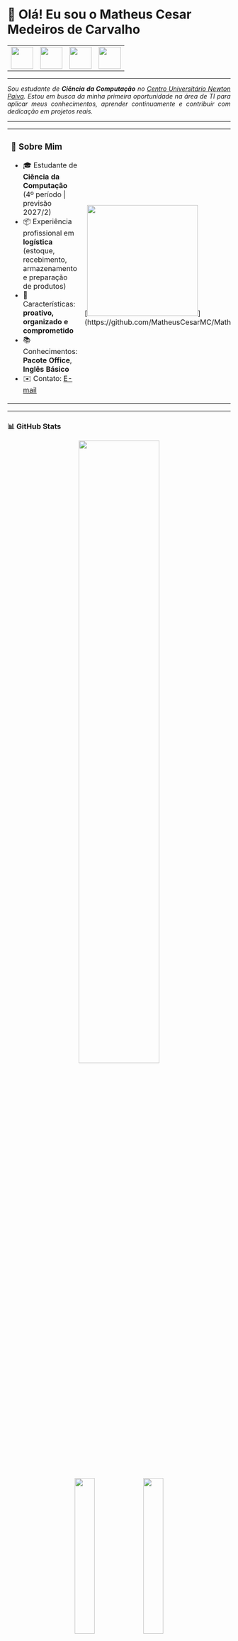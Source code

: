 # 👋 Olá! Eu sou o Matheus Cesar Medeiros de Carvalho

<div align="center">
<table>
<tr>
<td>
<a href="https://github.com/MatheusCesarMC" target="_blank">
  <img src="https://cdn.jsdelivr.net/gh/devicons/devicon/icons/github/github-original.svg" width="50px" height="50px"/>
</a>
</td>
<td>
<a href="https://www.linkedin.com/in/matheus-cesar-1ab28635b/" target="_blank">
  <img src="https://cdn.jsdelivr.net/gh/devicons/devicon/icons/linkedin/linkedin-original.svg" width="50px" height="50px"/>
</a>
</td>
<td>
<a href="mailto:MATHEUSCESARCR7M10@GMAIL.COM" target="_blank">
  <img src="https://cdn.jsdelivr.net/gh/devicons/devicon/icons/google/google-original.svg" width="50px" height="50px"/>
</a>
</td>
<td>
<a href="https://wa.me/5531997816517" target="_blank">
  <img src="https://raw.githubusercontent.com/MatheusCesarMC/MatheusCesarMC/main/img/dev2.gif" width="50px"/>
</a>
</td>
</tr>
</table>
</div>

---

<div align="justify">
<i>
Sou estudante de <b>Ciência da Computação</b> no 
<a href="https://newtonpaiva.br/" target="_blank">Centro Universitário Newton Paiva</a>.  
Estou em busca da minha primeira oportunidade na área de TI para aplicar meus conhecimentos, aprender continuamente e contribuir com dedicação em projetos reais.  
</i>
</div>

---

<table>
<tr>
<td>

### 🚀 Sobre Mim  
- 🎓 Estudante de **Ciência da Computação** (4º período | previsão 2027/2)  
- 📦 Experiência profissional em **logística** (estoque, recebimento, armazenamento e preparação de produtos)  
- 🔎 Características: **proativo, organizado e comprometido**  
- 📚 Conhecimentos: **Pacote Office**, **Inglês Básico**  
- ✉️ Contato: [E-mail](mailto:MATHEUSCESARCR7M10@GMAIL.COM)  

</td>
<td>
  [<img src="https://raw.githubusercontent.com/MatheusCesarMC/MatheusCesarMC/main/img/dev2.gif" width="250px"/>](https://github.com/MatheusCesarMC/MatheusCesarMC/blob/main/img/dev2.gif)
</td>
</tr>
</table>

---

### 📊 GitHub Stats
<div align="center">
  <img src="http://github-profile-summary-cards.vercel.app/api/cards/profile-details?username=MatheusCesarMC&theme=github_dark" width="60%"/>
  <br/>
  <img src="http://github-profile-summary-cards.vercel.app/api/cards/stats?username=MatheusCesarMC&theme=github_dark" width="30%"/>
  <img src="http://github-profile-summary-cards.vercel.app/api/cards/repos-per-language?username=MatheusCesarMC&theme=github_dark" width="30%"/>
  <img src="https://github-readme-streak-stats.herokuapp.com?user=MatheusCesarMC&theme=dark&hide_border=false" width="40%"/>
</div>

---

### 🛠️ Tecnologias & Ferramentas  

<div align="center">

#### ✅ Conhecimento  
![Java](https://img.shields.io/badge/Java-ED8B00?style=for-the-badge&logo=openjdk&logoColor=white)  
![MySQL](https://img.shields.io/badge/MySQL-4479A1?style=for-the-badge&logo=mysql&logoColor=white)  

#### 📖 Atualmente Estudando  
![Python](https://img.shields.io/badge/Python-3776AB?style=for-the-badge&logo=python&logoColor=white)  
![HTML](https://img.shields.io/badge/HTML5-E34F26?style=for-the-badge&logo=html5&logoColor=white)  
![CSS](https://img.shields.io/badge/CSS3-1572B6?style=for-the-badge&logo=css3&logoColor=white)  

</div>

---

### 🌐 Onde me encontrar
<a href="https://www.linkedin.com/in/matheus-cesar-1ab28635b/" target="_blank"><img alt="Linkedin" src="https://img.shields.io/badge/LinkedIn-0077B5?style=for-the-badge&logo=linkedin&logoColor=white"/></a>
<a href="mailto:MATHEUSCESARCR7M10@GMAIL.COM" target="_blank"><img alt="Gmail" src="https://img.shields.io/badge/Gmail-D14836?style=for-the-badge&logo=gmail&logoColor=white"/></a>
<a href="https://wa.me/5531997816517" target="_blank"><img alt="WhatsApp" src="https://img.shields.io/badge/WhatsApp-25D366?style=for-the-badge&logo=whatsapp&logoColor=white"/></a>
<a href="https://github.com/MatheusCesarMC" target="_blank"><img alt="github" src="https://img.shields.io/badge/GitHub-100000?style=for-the-badge&logo=github&logoColor=white"/></a>

---
